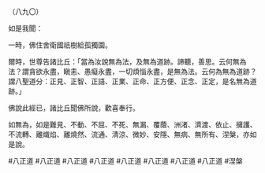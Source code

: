 （八九〇）

如是我聞：

一時，佛住舍衛國祇樹給孤獨園。

爾時，世尊告諸比丘：「當為汝說無為法，及無為道跡。諦聽，善思。云何無為法？謂貪欲永盡，瞋恚、愚癡永盡，一切煩惱永盡，是無為法。云何為無為道跡？謂八聖道分：正見、正智、正語、正業、正命、正方便、正念、正定，是名無為道跡。」

佛說此經已，諸比丘聞佛所說，歡喜奉行。

如無為，如是難見、不動、不屈、不死、無漏、覆蔭、洲渚、濟渡、依止、擁護、不流轉、離熾焰、離燒然、流通、清涼、微妙、安隱、無病、無所有、涅槃，亦如是說。



#八正道
#八正道
#八正道
#八正道
#八正道
#八正道
#八正道
#八正道
#涅槃
